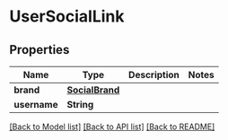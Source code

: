 # UserSocialLink

## Properties
Name | Type | Description | Notes
------------ | ------------- | ------------- | -------------
**brand** | [**SocialBrand**](SocialBrand.md) |  | 
**username** | **String** |  | 

[[Back to Model list]](../README.md#documentation-for-models) [[Back to API list]](../README.md#documentation-for-api-endpoints) [[Back to README]](../README.md)


